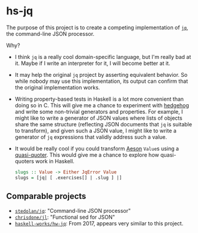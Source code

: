 # hs-jq

The purpose of this project is to create a competing implementation of
[`jq`][1], the command-line JSON processor.

Why?

 - I think `jq` is a really cool domain-specific language, but I'm really bad
   at it. Maybe if I write an interpreter for it, I will become better at it.
 - It may help the original `jq` project by asserting equivalent behavior.  So
   while nobody may use this implementation, its output can confirm that the
   original implementation works.
 - Writing property-based tests in Haskell is a lot more convenient than doing
   so in C. This will give me a chance to experiment with [hedgehog][2] and
   write some non-trivial generators and properties. For example, I might like
   to write a generator of JSON values where lists of objects share the same
   structure (reflecting JSON documents that `jq` is suitable to transform),
   and given such a JSON value, I might like to write a generator of `jq`
   expressions that validly address such a value.
 - It would be really cool if you could transform [Aeson][3] `Value`s using a
   [quasi-quoter][4]. This would give me a chance to explore how quasi-quoters
   work in Haskell.

   ```haskell
   slugs :: Value -> Either JqError Value
   slugs = [jq| [ .exercises[] | .slug ] |]
   ```

## Comparable projects

 - [`stedolan/jq`][1]: "Command-line JSON processor"
 - [`chrisdone/jl`][5]: "Functional sed for JSON"
 - [`haskell-works/hw-jq`][6]: From 2017, appears very similar to this project.

[1]: https://github.com/stedolan/jq
[2]: http://hackage.haskell.org/package/hedgehog
[3]: http://hackage.haskell.org/package/aeson
[4]: https://wiki.haskell.org/Quasiquotation
[5]: https://github.com/chrisdone/jl
[6]: https://github.com/haskell-works/hw-jq

